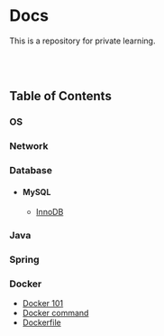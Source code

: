# Docs

This is a repository for private learning.

<br><br>

## Table of Contents

### OS

### Network

### Database

- #### MySQL
  - [InnoDB](./database/mysql/InnoDB.md)

### Java

### Spring

### Docker

- [Docker 101](./docker/00_docker%20101.md)
- [Docker command](./docker/01_docker%20command.md)
- [Dockerfile](./docker/02_dockerfile.md)